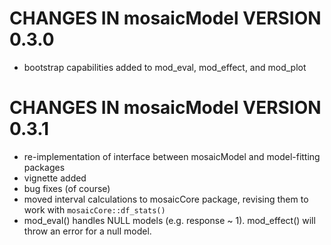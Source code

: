 # CHANGES IN mosaicModel VERSION 0.3.0

- bootstrap capabilities added to mod_eval, mod_effect, and mod_plot

# CHANGES IN mosaicModel VERSION 0.3.1

- re-implementation of interface between mosaicModel and model-fitting packages
- vignette added
- bug fixes (of course)
- moved interval calculations to mosaicCore package, revising them to work with `mosaicCore::df_stats()`
- mod_eval() handles NULL models (e.g. response ~ 1). mod_effect() will throw an error for a null model.

